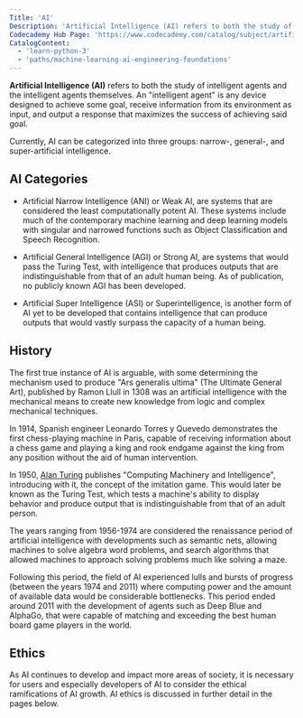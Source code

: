 ```yaml
---
Title: 'AI'
Description: 'Artificial Intelligence (AI) refers to both the study of intelligent agents and to the intelligent agents themselves. Currently, AI can be categorized into three groups: narrow-, general-, and super-artificial intelligence.'
Codecademy Hub Page: 'https://www.codecademy.com/catalog/subject/artificial-intelligence'
CatalogContent:
  - 'learn-python-3'
  - 'paths/machine-learning-ai-engineering-foundations'
---
```


**Artificial Intelligence (AI)** refers to both the study of intelligent agents and the intelligent agents themselves. An "intelligent agent" is any device designed to achieve some goal, receive information from its environment as input, and output a response that maximizes the success of achieving said goal.

Currently, AI can be categorized into three groups: narrow-, general-, and super-artificial intelligence.

## AI Categories

- Artificial Narrow Intelligence (ANI) or Weak AI, are systems that are considered the least computationally potent AI. These systems include much of the contemporary machine learning and deep learning models with singular and narrowed functions such as Object Classification and Speech Recognition.

- Artificial General Intelligence (AGI) or Strong AI, are systems that would pass the Turing Test, with intelligence that produces outputs that are indistinguishable from that of an adult human being. As of publication, no publicly known AGI has been developed.

- Artificial Super Intelligence (ASI) or Superintelligence, is another form of AI yet to be developed that contains intelligence that can produce outputs that would vastly surpass the capacity of a human being.

## History

The first true instance of AI is arguable, with some determining the mechanism used to produce "Ars generalis ultima" (The Ultimate General Art), published by Ramon Llull in 1308 was an artificial intelligence with the mechanical means to create new knowledge from logic and complex mechanical techniques.

In 1914, Spanish engineer Leonardo Torres y Quevedo demonstrates the first chess-playing machine in Paris, capable of receiving information about a chess game and playing a king and rook endgame against the king from any position without the aid of human intervention.

In 1950, [Alan Turing](https://www.codecademy.com/resources/docs/general/historical-technical-figures/alan-turing) publishes "Computing Machinery and Intelligence", introducing with it, the concept of the imitation game. This would later be known as the Turing Test, which tests a machine's ability to display behavior and produce output that is indistinguishable from that of an adult person.

The years ranging from 1956-1974 are considered the renaissance period of artificial intelligence with developments such as semantic nets, allowing machines to solve algebra word problems, and search algorithms that allowed machines to approach solving problems much like solving a maze.

Following this period, the field of AI experienced lulls and bursts of progress (between the years 1974 and 2011) where computing power and the amount of available data would be considerable bottlenecks. This period ended around 2011 with the development of agents such as Deep Blue and AlphaGo, that were capable of matching and exceeding the best human board game players in the world.

## Ethics

As AI continues to develop and impact more areas of society, it is necessary for users and especially developers of AI to consider the ethical ramifications of AI growth. AI ethics is discussed in further detail in the pages below.
